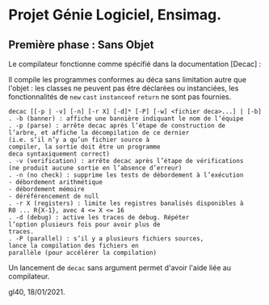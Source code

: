 # Projet Génie Logiciel, Ensimag.

## Première phase : Sans Objet

Le compilateur fonctionne comme spécifié dans la documentation [Decac] : 

Il compile les programmes conformes au déca sans limitation autre que l'objet : les classes ne peuvent pas être 
déclarées ou instanciées, les fonctionnalités de `new` `cast` `instanceof` `return` ne sont pas fournies. 

```
decac [[-p | -v] [-n] [-r X] [-d]* [-P] [-w] <fichier deca>...] | [-b]
. -b (banner) : affiche une bannière indiquant le nom de l’équipe
. -p (parse) : arrête decac après l’étape de construction de
l’arbre, et affiche la décompilation de ce dernier
(i.e. s’il n’y a qu’un fichier source à
compiler, la sortie doit être un programme
deca syntaxiquement correct)
. -v (verification) : arrête decac après l’étape de vérifications
(ne produit aucune sortie en l’absence d’erreur)
. -n (no check) : supprime les tests de débordement à l’exécution
- débordement arithmétique
- débordement mémoire
- déréférencement de null
. -r X (registers) : limite les registres banalisés disponibles à
R0 ... R{X-1}, avec 4 <= X <= 16
. -d (debug) : active les traces de debug. Répéter
l’option plusieurs fois pour avoir plus de
traces.
. -P (parallel) : s’il y a plusieurs fichiers sources,
lance la compilation des fichiers en
parallèle (pour accélérer la compilation)
```

Un lancement de `decac` sans argument permet d'avoir l'aide liée au compilateur.





gl40, 18/01/2021.

